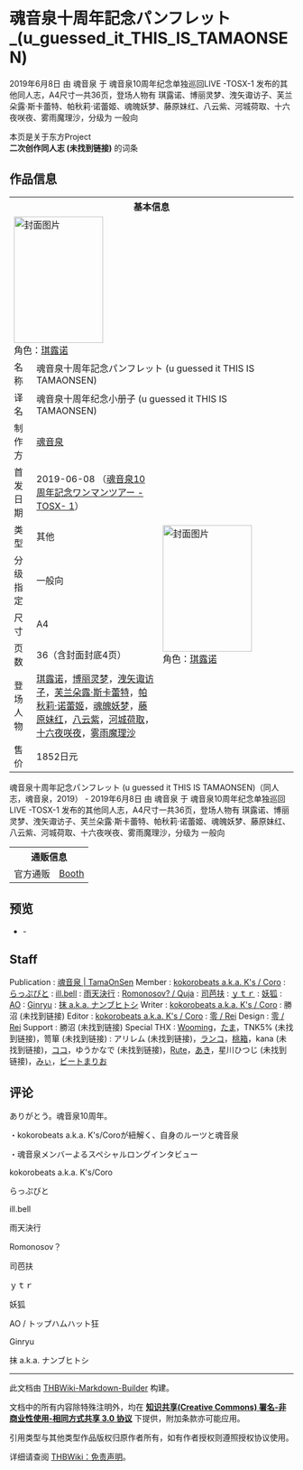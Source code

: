 # 魂音泉十周年記念パンフレット_(u_guessed_it_THIS_IS_TAMAONSEN)

<!-- source html: G:\repos\THBWiki-Markdown-Builder\THBWikiMarkdown\Temp\main\f\f8\ns0%3A%E9%AD%82%E9%9F%B3%E6%B3%89%E5%8D%81%E5%91%A8%E5%B9%B4%E8%A8%98%E5%BF%B5%E3%83%91%E3%83%B3%E3%83%95%E3%83%AC%E3%83%83%E3%83%88_%28u_guessed_it_THIS_IS_TAMAONSEN%29.html -->

2019年6月8日 由 魂音泉 于 魂音泉10周年纪念单独巡回LIVE -TOSX-1 发布的其他同人志，A4尺寸一共36页，登场人物有 琪露诺、博丽灵梦、洩矢诹访子、芙兰朵露·斯卡蕾特、帕秋莉·诺蕾姬、魂魄妖梦、藤原妹红、八云紫、河城荷取、十六夜咲夜、雾雨魔理沙，分级为 一般向

本页是关于东方Project  
 **二次创作同人志 (未找到链接)** 的词条

## 作品信息

<table><tbody><tr><th colspan="3">基本信息</th></tr><tr><td class="cover-artwork-mobile" colspan="2"><a href="./文件-魂音泉十周年記念パンフレット_(u_guessed_it_THIS_IS_TAMAONSEN)封面.jpg.md" class="image" title="封面图片"><img alt="封面图片" src="https://upload.thwiki.cc/thumb/d/d2/%E9%AD%82%E9%9F%B3%E6%B3%89%E5%8D%81%E5%91%A8%E5%B9%B4%E8%A8%98%E5%BF%B5%E3%83%91%E3%83%B3%E3%83%95%E3%83%AC%E3%83%83%E3%83%88_%28u_guessed_it_THIS_IS_TAMAONSEN%29%E5%B0%81%E9%9D%A2.jpg/158px-%E9%AD%82%E9%9F%B3%E6%B3%89%E5%8D%81%E5%91%A8%E5%B9%B4%E8%A8%98%E5%BF%B5%E3%83%91%E3%83%B3%E3%83%95%E3%83%AC%E3%83%83%E3%83%88_%28u_guessed_it_THIS_IS_TAMAONSEN%29%E5%B0%81%E9%9D%A2.jpg" decoding="async" loading="lazy" width="158" height="224" srcset="https://upload.thwiki.cc/thumb/d/d2/%E9%AD%82%E9%9F%B3%E6%B3%89%E5%8D%81%E5%91%A8%E5%B9%B4%E8%A8%98%E5%BF%B5%E3%83%91%E3%83%B3%E3%83%95%E3%83%AC%E3%83%83%E3%83%88_%28u_guessed_it_THIS_IS_TAMAONSEN%29%E5%B0%81%E9%9D%A2.jpg/238px-%E9%AD%82%E9%9F%B3%E6%B3%89%E5%8D%81%E5%91%A8%E5%B9%B4%E8%A8%98%E5%BF%B5%E3%83%91%E3%83%B3%E3%83%95%E3%83%AC%E3%83%83%E3%83%88_%28u_guessed_it_THIS_IS_TAMAONSEN%29%E5%B0%81%E9%9D%A2.jpg 1.5x, https://upload.thwiki.cc/thumb/d/d2/%E9%AD%82%E9%9F%B3%E6%B3%89%E5%8D%81%E5%91%A8%E5%B9%B4%E8%A8%98%E5%BF%B5%E3%83%91%E3%83%B3%E3%83%95%E3%83%AC%E3%83%83%E3%83%88_%28u_guessed_it_THIS_IS_TAMAONSEN%29%E5%B0%81%E9%9D%A2.jpg/317px-%E9%AD%82%E9%9F%B3%E6%B3%89%E5%8D%81%E5%91%A8%E5%B9%B4%E8%A8%98%E5%BF%B5%E3%83%91%E3%83%B3%E3%83%95%E3%83%AC%E3%83%83%E3%83%88_%28u_guessed_it_THIS_IS_TAMAONSEN%29%E5%B0%81%E9%9D%A2.jpg 2x" data-file-width="1023" data-file-height="1446"></a><div class="cover-char">角色：<a href="./琪露诺.md" title="琪露诺">琪露诺</a></div></td>
</tr><tr><td class="label">名称</td><td colspan="2"> 魂音泉十周年記念パンフレット (u guessed it THIS IS TAMAONSEN) </td></tr><tr><td class="label">译名</td><td colspan="2"> 魂音泉十周年纪念小册子 (u guessed it THIS IS TAMAONSEN) </td></tr><tr><td class="label">制作方</td><td><a href="./魂音泉.md" title="魂音泉">魂音泉</a></td><td class="cover-artwork" rowspan="8" style="min-width:224px;"><a href="./文件-魂音泉十周年記念パンフレット_(u_guessed_it_THIS_IS_TAMAONSEN)封面.jpg.md" class="image" title="封面图片"><img alt="封面图片" src="https://upload.thwiki.cc/thumb/d/d2/%E9%AD%82%E9%9F%B3%E6%B3%89%E5%8D%81%E5%91%A8%E5%B9%B4%E8%A8%98%E5%BF%B5%E3%83%91%E3%83%B3%E3%83%95%E3%83%AC%E3%83%83%E3%83%88_%28u_guessed_it_THIS_IS_TAMAONSEN%29%E5%B0%81%E9%9D%A2.jpg/158px-%E9%AD%82%E9%9F%B3%E6%B3%89%E5%8D%81%E5%91%A8%E5%B9%B4%E8%A8%98%E5%BF%B5%E3%83%91%E3%83%B3%E3%83%95%E3%83%AC%E3%83%83%E3%83%88_%28u_guessed_it_THIS_IS_TAMAONSEN%29%E5%B0%81%E9%9D%A2.jpg" decoding="async" loading="lazy" width="158" height="224" srcset="https://upload.thwiki.cc/thumb/d/d2/%E9%AD%82%E9%9F%B3%E6%B3%89%E5%8D%81%E5%91%A8%E5%B9%B4%E8%A8%98%E5%BF%B5%E3%83%91%E3%83%B3%E3%83%95%E3%83%AC%E3%83%83%E3%83%88_%28u_guessed_it_THIS_IS_TAMAONSEN%29%E5%B0%81%E9%9D%A2.jpg/238px-%E9%AD%82%E9%9F%B3%E6%B3%89%E5%8D%81%E5%91%A8%E5%B9%B4%E8%A8%98%E5%BF%B5%E3%83%91%E3%83%B3%E3%83%95%E3%83%AC%E3%83%83%E3%83%88_%28u_guessed_it_THIS_IS_TAMAONSEN%29%E5%B0%81%E9%9D%A2.jpg 1.5x, https://upload.thwiki.cc/thumb/d/d2/%E9%AD%82%E9%9F%B3%E6%B3%89%E5%8D%81%E5%91%A8%E5%B9%B4%E8%A8%98%E5%BF%B5%E3%83%91%E3%83%B3%E3%83%95%E3%83%AC%E3%83%83%E3%83%88_%28u_guessed_it_THIS_IS_TAMAONSEN%29%E5%B0%81%E9%9D%A2.jpg/317px-%E9%AD%82%E9%9F%B3%E6%B3%89%E5%8D%81%E5%91%A8%E5%B9%B4%E8%A8%98%E5%BF%B5%E3%83%91%E3%83%B3%E3%83%95%E3%83%AC%E3%83%83%E3%83%88_%28u_guessed_it_THIS_IS_TAMAONSEN%29%E5%B0%81%E9%9D%A2.jpg 2x" data-file-width="1023" data-file-height="1446"></a><div class="cover-char">角色：<a href="./琪露诺.md" title="琪露诺">琪露诺</a></div></td>
</tr><tr><td class="label">首发日期</td><td>2019-06-08&#160;（<a href="/展会作品列表?e=%E9%AD%82%E9%9F%B3%E6%B3%8910%E5%91%A8%E5%B9%B4%E7%BA%AA%E5%BF%B5%E5%8D%95%E7%8B%AC%E5%B7%A1%E5%9B%9ELIVE+-TOSX-%231">魂音泉10周年記念ワンマンツアー -TOSX- 1</a>）</td></tr><tr><td class="label">类型</td><td>其他</td></tr><tr><td class="label">分级指定</td><td>一般向</td></tr><tr><td class="label">尺寸</td><td>A4</td></tr><tr><td class="label">页数</td><td>36（含封面封底4页）</td></tr><tr><td class="label">登场人物</td><td><a href="./琪露诺.md" title="琪露诺">琪露诺</a>，<a href="./博丽灵梦.md" title="博丽灵梦">博丽灵梦</a>，<a href="./洩矢诹访子.md" title="洩矢诹访子">洩矢诹访子</a>，<a href="./芙兰朵露·斯卡蕾特.md" title="芙兰朵露·斯卡蕾特">芙兰朵露·斯卡蕾特</a>，<a href="./帕秋莉·诺蕾姬.md" title="帕秋莉·诺蕾姬">帕秋莉·诺蕾姬</a>，<a href="./魂魄妖梦.md" title="魂魄妖梦">魂魄妖梦</a>，<a href="./藤原妹红.md" title="藤原妹红">藤原妹红</a>，<a href="./八云紫.md" title="八云紫">八云紫</a>，<a href="./河城荷取.md" title="河城荷取">河城荷取</a>，<a href="/%E5%8D%81%E5%85%AD%E5%A4%9C%E5%92%B2%E5%A4%9C" title="十六夜咲夜">十六夜咲夜</a>，<a href="./雾雨魔理沙.md" title="雾雨魔理沙">雾雨魔理沙</a></td></tr><tr><td class="label">售价</td><td>1852日元</td></tr></tbody></table>

魂音泉十周年記念パンフレット (u guessed it THIS IS TAMAONSEN)（同人志，魂音泉，2019） - 2019年6月8日 由 魂音泉 于 魂音泉10周年纪念单独巡回LIVE -TOSX-1 发布的其他同人志，A4尺寸一共36页，登场人物有 琪露诺、博丽灵梦、洩矢诹访子、芙兰朵露·斯卡蕾特、帕秋莉·诺蕾姬、魂魄妖梦、藤原妹红、八云紫、河城荷取、十六夜咲夜、雾雨魔理沙，分级为 一般向

<table><tbody><tr><th colspan="3">通贩信息</th></tr><tr><td class="label">官方通贩</td><td colspan="2"><a rel="nofollow" class="external text" href="https://tamaonsen-556.booth.pm/items/1404679">Booth</a></td></tr></tbody></table>



## 预览
- [](./文件-魂音泉十周年記念パンフレット_(u_guessed_it_THIS_IS_TAMAONSEN)预览图1.jpg.md)- [](./文件-魂音泉十周年記念パンフレット_(u_guessed_it_THIS_IS_TAMAONSEN)预览图2.jpg.md)


## Staff
Publication
: [魂音泉 | TamaOnSen](./魂音泉.md)
Member
: [kokorobeats a.k.a. K's / Coro](./Coro.md)
: [らっぷびと](./らっぷびと.md)
: [ill.bell](./ill.bell.md)
: [雨天決行](./雨天決行.md)
: [Romonosov? / Quja](./Romonosov？.md)
: [司芭扶](./司芭扶.md)
: [ｙｔｒ](./ｙｔｒ.md)
: [妖狐](./妖狐.md)
: [AO](./AO.md)
: [Ginryu](./Ginryu.md)
: [抹 a.k.a. ナンブヒトシ](./抹.md)
Writer
: [kokorobeats a.k.a. K's / Coro](./Coro.md)
: 勝沼 (未找到链接)
Editor
: [kokorobeats a.k.a. K's / Coro](./Coro.md)
: [零 / Rei](./零（同人专辑）.md)
Design
: [零 / Rei](./零（同人专辑）.md)
Support
: 勝沼 (未找到链接)
Special THX
: [Wooming](./Wooming.md)，[たま](./たま.md)，TNK5% (未找到链接)，笥箪 (未找到链接)
: アリレム (未找到链接)，[ランコ](./ランコ.md)，[桃箱](./桃箱.md)，kana (未找到链接)，[ココ](./ココ.md)，ゆうかなで (未找到链接)，[Rute](./Rute.md)，[あき](./あき.md)，星川ひつじ (未找到链接)，[みぃ](./みぃ.md)，[ビートまりお](./ビートまりお.md)


## 评论

  
ありがとう。魂音泉10周年。  

  

・kokorobeats a.k.a. K's/Coroが紐解く、自身のルーツと魂音泉   

・魂音泉メンバーよるスペシャルロングインタビュー  

kokorobeats a.k.a. K's/Coro  

らっぷびと  

ill.bell  

雨天決行  

Romonosov？  

司芭扶  

ｙｔｒ  

妖狐  

AO / トップハムハット狂  

Ginryu  

抹 a.k.a. ナンブヒトシ
  


  
  

  





---

此文档由 [THBWiki-Markdown-Builder](https://github.com/Delsin-Yu/THBWiki-Markdown-Builder) 构建。

文档中的所有内容除特殊注明外，均在 [**知识共享(Creative Commons) 署名-非商业性使用-相同方式共享 3.0 协议**](https://creativecommons.org/licenses/by-sa/3.0/deed.zh-hans) 下提供，附加条款亦可能应用。

引用类型与其他类型作品版权归原作者所有，如有作者授权则遵照授权协议使用。

详细请查阅 [THBWiki：免责声明](https://thbwiki.cc/THBWiki:%E5%85%8D%E8%B4%A3%E5%A3%B0%E6%98%8E)。

